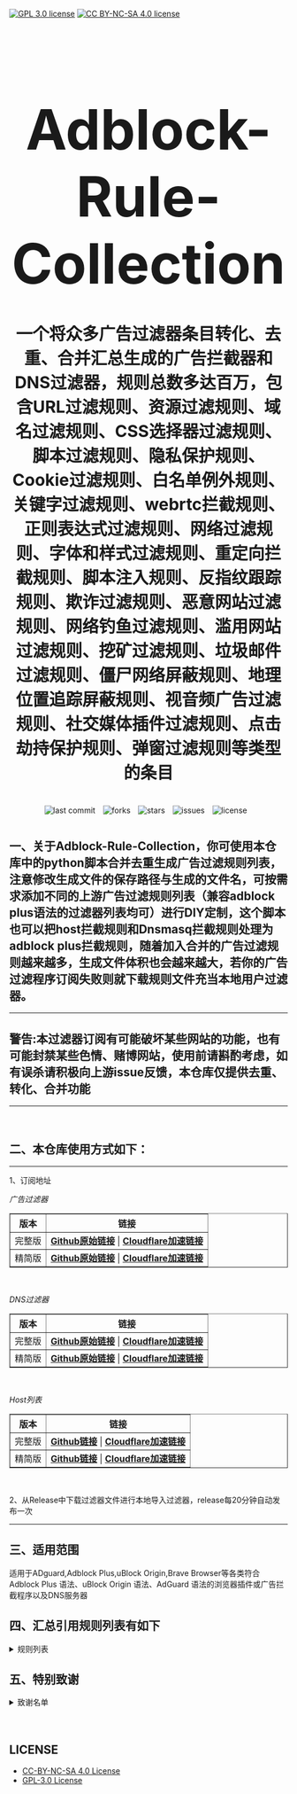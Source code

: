 [![GPL 3.0 license](https://img.shields.io/badge/License-GPL%20v3-blue.svg)](https://github.com/REIJI007/Adblock-Rule-Collection/blob/main/LICENSE-GPL3.0)
[![CC BY-NC-SA 4.0 license](https://img.shields.io/badge/License-CC%20BY--NC--SA%204.0-lightgrey.svg)](https://github.com/REIJI007/Adblock-Rule-Collection/blob/main/LICENSE-CC%20BY-NC-SA%204.0)
<!-- 居中的大标题 -->
<h1 align="center" style="font-size: 100px; margin-bottom: 40px;">Adblock-Rule-Collection</h1>

<!-- 居中的副标题 -->
<h2 align="center" style="font-size: 30px; margin-bottom: 40px;">一个将众多广告过滤器条目转化、去重、合并汇总生成的广告拦截器和DNS过滤器，规则总数多达百万，包含URL过滤规则、资源过滤规则、域名过滤规则、CSS选择器过滤规则、脚本过滤规则、隐私保护规则、Cookie过滤规则、白名单例外规则、关键字过滤规则、webrtc拦截规则、正则表达式过滤规则、网络过滤规则、字体和样式过滤规则、重定向拦截规则、脚本注入规则、反指纹跟踪规则、欺诈过滤规则、恶意网站过滤规则、网络钓鱼过滤规则、滥用网站过滤规则、挖矿过滤规则、垃圾邮件过滤规则、僵尸网络屏蔽规则、地理位置追踪屏蔽规则、视音频广告过滤规则、社交媒体插件过滤规则、点击劫持保护规则、弹窗过滤规则等类型的条目</h2>

<!-- 徽章（根据需要调整） -->
<p align="center" style="margin-bottom: 40px;">
    <img src="https://img.shields.io/badge/last%20commit-today-brightgreen" alt="last commit" style="margin-right: 10px;">
    <img src="https://img.shields.io/github/forks/REIJI007/Adblock-Rule-Collection" alt="forks" style="margin-right: 10px;">
    <img src="https://img.shields.io/github/stars/REIJI007/Adblock-Rule-Collection" alt="stars" style="margin-right: 10px;">
    <img src="https://img.shields.io/github/issues/REIJI007/Adblock-Rule-Collection" alt="issues" style="margin-right: 10px;">
    <img src="https://img.shields.io/github/license/REIJI007/Adblock-Rule-Collection" alt="license" style="margin-right: 10px;">
</p>


## 一、关于Adblock-Rule-Collection，你可使用本仓库中的python脚本合并去重生成广告过滤规则列表，注意修改生成文件的保存路径与生成的文件名，可按需求添加不同的上游广告过滤规则列表（兼容adblock plus语法的过滤器列表均可）进行DIY定制，这个脚本也可以把host拦截规则和Dnsmasq拦截规则处理为adblock plus拦截规则，随着加入合并的广告过滤规则越来越多，生成文件体积也会越来越大，若你的广告过滤程序订阅失败则就下载规则文件充当本地用户过滤器。

<hr>

## 警告:本过滤器订阅有可能破坏某些网站的功能，也有可能封禁某些色情、赌博网站，使用前请斟酌考虑，如有误杀请积极向上游issue反馈，本仓库仅提供去重、转化、合并功能

<hr>
<br>

## 二、本仓库使用方式如下：

<hr> 
1、订阅地址

*广告过滤器*
<table border="1" style="border-collapse: collapse; width: 100%;">
  <tr>
    <th>版本</th>
    <th>链接</th>
  </tr>
  <tr>
    <td>完整版</td>
    <td>
      <strong><a href="https://raw.githubusercontent.com/REIJI007/Adblock-Rule-Collection/main/ADBLOCK_RULE_COLLECTION.txt">Github原始链接</a></strong> | 
      <strong><a href="https://adblock.miyajimareji007.workers.dev">Cloudflare加速链接</a></strong>
    </td>
  </tr>
  <tr>
    <td>精简版</td>
    <td>
      <strong><a href="https://raw.githubusercontent.com/REIJI007/Adblock-Rule-Collection/main/ADBLOCK_RULE_COLLECTION_Lite.txt">Github原始链接</a></strong> | 
      <strong><a href="https://adblocklite.miyajimareji007.workers.dev">Cloudflare加速链接</a></strong>
    </td>
  </tr>
</table>

<br>

*DNS过滤器*
<table border="1" style="border-collapse: collapse; width: 100%;">
  <tr>
    <th>版本</th>
    <th>链接</th>
  </tr>
  <tr>
    <td>完整版</td>
    <td>
      <strong><a href="https://raw.githubusercontent.com/REIJI007/Adblock-Rule-Collection/main/ADBLOCK_RULE_COLLECTION_DNS.txt">Github原始链接</a></strong> | 
      <strong><a href="https://adblockdns.miyajimareji007.workers.dev">Cloudflare加速链接</a></strong>
    </td>
  </tr>
  <tr>
    <td>精简版</td>
    <td>
      <strong><a href="https://raw.githubusercontent.com/REIJI007/Adblock-Rule-Collection/main/ADBLOCK_RULE_COLLECTION_DNS_Lite.txt">Github原始链接</a></strong> | 
      <strong><a href="https://adblockdnslite.miyajimareji007.workers.dev">Cloudflare加速链接</a></strong>
    </td>
  </tr>
</table>

<br>

*Host列表*
<table border="1" style="border-collapse: collapse; width: 100%;">
  <tr>
    <th>版本</th>
    <th>链接</th>
  </tr>
  <tr>
    <td>完整版</td>
    <td>
      <strong><a href="https://raw.githubusercontent.com/REIJI007/Adblock-Rule-Collection/main/ADBLOCK_RULE_COLLECTION_HOST.txt">Github链接</a></strong> | 
      <strong><a href="https://adblockhost.miyajimareji007.workers.dev/">Cloudflare加速链接</a></strong>
    </td>
  </tr>
  <tr>
    <td>精简版</td>
    <td>
      <strong><a href="https://raw.githubusercontent.com/REIJI007/Adblock-Rule-Collection/main/ADBLOCK_RULE_COLLECTION_HOST_Lite.txt">Github链接</a></strong> | 
      <strong><a href="https://adblockhostlite.miyajimareji007.workers.dev/">Cloudflare加速链接</a></strong>
    </td>
  </tr>
</table>

<br>

2、从Release中下载过滤器文件进行本地导入过滤器，release每20分钟自动发布一次
<hr>


## 三、适用范围
适用于ADguard,Adblock Plus,uBlock Origin,Brave Browser等各类符合Adblock Plus 语法、uBlock Origin 语法、AdGuard 语法的浏览器插件或广告拦截程序以及DNS服务器
<br>


## 四、汇总引用规则列表有如下
<details>
  <summary>规则列表</summary>


1. [Anti-ad for ADguard](https://anti-ad.net/adguard.txt)  
2. [Anti-ad-Easylist](https://anti-ad.net/easylist.txt)
3. [OISD Small List](https://small.oisd.nl)
4. [OISD Big List](https://big.oisd.nl)  
5. [EasyList](https://easylist.to/easylist/easylist.txt)  
6. [EasyList-adservers](https://raw.githubusercontent.com/easylist/easylist/master/easylist/easylist_adservers.txt)  
7. [EasyList-thirdparty_servers](https://raw.githubusercontent.com/easylist/easylist/master/easylist/easylist_thirdparty.txt)  
8. [EasyList-adservers_popup](https://raw.githubusercontent.com/easylist/easylist/master/easylist/easylist_adservers_popup.txt)  
9. [EasyList-thirdparty_popup](https://raw.githubusercontent.com/easylist/easylist/master/easylist/easylist_thirdparty_popup.txt)  
10. [EasyList-allowlist](https://raw.githubusercontent.com/easylist/easylist/master/easylist/easylist_allowlist.txt)  
11. [EasyList-allowlist_dimensions](https://raw.githubusercontent.com/easylist/easylist/master/easylist/easylist_allowlist_dimensions.txt)  
12. [EasyList-allowlist_general_hide](https://raw.githubusercontent.com/easylist/easylist/master/easylist/easylist_allowlist_general_hide.txt)  
13. [EasyList-allowlist_popup](https://raw.githubusercontent.com/easylist/easylist/master/easylist/easylist_allowlist_popup.txt)  
14. [Easylist-general_block](https://raw.githubusercontent.com/easylist/easylist/master/easylist/easylist_general_block.txt)  
15. [Easylist-general_block_popup](https://raw.githubusercontent.com/easylist/easylist/master/easylist/easylist_general_block_popup.txt)  
16. [Easylist-general_hide](https://raw.githubusercontent.com/easylist/easylist/master/easylist/easylist_general_hide.txt)  
17. [EasyPrivacy](https://easylist.to/easylist/easyprivacy.txt)  
18. [EasyPrivacy-allowlist](https://raw.githubusercontent.com/easylist/easylist/master/easyprivacy/easyprivacy_allowlist.txt)  
19. [EasyPrivacy-allowlist_international](https://raw.githubusercontent.com/easylist/easylist/master/easyprivacy/easyprivacy_allowlist_international.txt)  
20. [EasyPrivacy-general](https://raw.githubusercontent.com/easylist/easylist/master/easyprivacy/easyprivacy_general.txt)  
21. [EasyPrivacy-general_emailtrackers](https://raw.githubusercontent.com/easylist/easylist/master/easyprivacy/easyprivacy_general_emailtrackers.txt)  
22. [EasyPrivacy-third-party](https://raw.githubusercontent.com/easylist/easylist/master/easyprivacy/easyprivacy_thirdparty.txt)  
23. [EasyPrivacy-third-party international](https://raw.githubusercontent.com/easylist/easylist/master/easyprivacy/easyprivacy_thirdparty_international.txt)  
24. [EasyPrivacy-trackingservers](https://raw.githubusercontent.com/easylist/easylist/master/easyprivacy/easyprivacy_trackingservers.txt)  
25. [EasyPrivacy-trackingservers_thirdparty](https://raw.githubusercontent.com/easylist/easylist/master/easyprivacy/easyprivacy_trackingservers_thirdparty.txt)  
26. [EasyPrivacy-trackingservers_admiral](https://raw.githubusercontent.com/easylist/easylist/master/easyprivacy/easyprivacy_trackingservers_admiral.txt)  
27. [EasyPrivacy-trackingservers_general](https://raw.githubusercontent.com/easylist/easylist/master/easyprivacy/easyprivacy_trackingservers_general.txt)  
28. [EasyPrivacy-trackingservers_mining](https://raw.githubusercontent.com/easylist/easylist/master/easyprivacy/easyprivacy_trackingservers_mining.txt)  
29. [EasyPrivacy-trackingservers_notifications](https://raw.githubusercontent.com/easylist/easylist/master/easyprivacy/easyprivacy_trackingservers_notifications.txt)  
30. [Easylist Cookie List](https://secure.fanboy.co.nz/fanboy-cookiemonster.txt)  
31. [Easylist Cookie-allowlist](https://raw.githubusercontent.com/easylist/easylist/master/easylist_cookie/easylist_cookie_allowlist.txt)  
32. [Easylist Cookie-allowlist_general_hide](https://raw.githubusercontent.com/easylist/easylist/master/easylist_cookie/easylist_cookie_allowlist_general_hide.txt)  
33. [Easylist Cookie-general_block](https://raw.githubusercontent.com/easylist/easylist/master/easylist_cookie/easylist_cookie_general_block.txt)  
34. [Easylist Cookie-general_hide](https://raw.githubusercontent.com/easylist/easylist/master/easylist_cookie/easylist_cookie_general_hide.txt)  
35. [Easylist Cookie-thirdparty](https://raw.githubusercontent.com/easylist/easylist/master/easylist_cookie/easylist_cookie_thirdparty.txt)  
36. [EasyList China](https://raw.githubusercontent.com/easylist/easylistchina/master/easylistchina.txt)  
37. [Adblock Warning Removal List](https://easylist-downloads.adblockplus.org/antiadblockfilters.txt)  
38. [Fanboy's Annoyance List](https://secure.fanboy.co.nz/fanboy-annoyance.txt)  
39. [Fanboy's Social Blocking List](https://easylist.to/easylist/fanboy-social.txt)  
40. [Fanboy's Anti-thirdparty Fonts](https://www.fanboy.co.nz/fanboy-antifonts.txt)  
41. [Fanboy's Notifications Blocking List](https://raw.githubusercontent.com/DandelionSprout/adfilt/master/Other%20domains%20versions/FanboyNotifications-LoadableInUBO.txt)  
42. [CJX's Annoyance List](https://raw.githubusercontent.com/cjx82630/cjxlist/master/cjx-annoyance.txt)  
43. [CJX's EasyList Lite](https://raw.githubusercontent.com/cjx82630/cjxlist/master/cjxlist.txt)  
44. [CJX's uBlock list](https://raw.githubusercontent.com/cjx82630/cjxlist/master/cjx-ublock.txt)  
45. [uniartrisan's Adblock List Plus](https://raw.githubusercontent.com/uniartisan/adblock_list/master/adblock_plus.txt)  
46. [uniartrisan's Privacy List](https://raw.githubusercontent.com/uniartisan/adblock_list/master/adblock_privacy.txt)  
47. [AdRules AdBlock List Plus](https://raw.githubusercontent.com/Cats-Team/AdRules/main/adblock_plus.txt)  
48. [AdRules DNS List](https://raw.githubusercontent.com/Cats-Team/AdRules/main/dns.txt)  
49. [AdBlock DNS](https://raw.githubusercontent.com/217heidai/adblockfilters/main/rules/adblockdns.txt)  
50. [AdBlock Filter](https://raw.githubusercontent.com/217heidai/adblockfilters/main/rules/adblockfilters.txt)  
51. [GOODBYEADS](https://raw.githubusercontent.com/8680/GOODBYEADS/master/data/rules/adblock.txt)
52. [GOODBYEADS-DNS](https://raw.githubusercontent.com/8680/GOODBYEADS/master/data/rules/dns.txt)  
53. [GOODBYEADS-allow](https://raw.githubusercontent.com/8680/GOODBYEADS/master/data/rules/allow.txt)  
54. [AWAvenue-Ads-Rule](https://raw.githubusercontent.com/TG-Twilight/AWAvenue-Ads-Rule/main/AWAvenue-Ads-Rule.txt)  
55. [uBlock filters](https://raw.githubusercontent.com/uBlockOrigin/uAssets/master/filters/filters.txt)  
56. [uBlock privacy filter](https://raw.githubusercontent.com/uBlockOrigin/uAssets/master/filters/privacy.txt)  
57. [uBlock mobile filter](https://raw.githubusercontent.com/uBlockOrigin/uAssets/master/filters/filters-mobile.txt)  
58. [uBlock Badware risks filter](https://raw.githubusercontent.com/uBlockOrigin/uAssets/master/filters/badware.txt)  
59. [uBlock Annoyances-Cookies filter](https://raw.githubusercontent.com/uBlockOrigin/uAssets/master/filters/annoyances-cookies.txt)  
60. [uBlock Annoyances-others filter](https://raw.githubusercontent.com/uBlockOrigin/uAssets/master/filters/annoyances-others.txt)  
61. [uBlock Resource abuse filters](https://raw.githubusercontent.com/uBlockOrigin/uAssets/master/filters/resource-abuse.txt)  
62. [uBlock Unbreak filter](https://raw.githubusercontent.com/uBlockOrigin/uAssets/master/filters/unbreak.txt)
63. [uBlock lan-block](https://raw.githubusercontent.com/uBlockOrigin/uAssets/master/filters/lan-block.txt)
64. [ADguard Base filter](https://raw.githubusercontent.com/ADguardTeam/FiltersRegistry/master/filters/filter_2_Base/filter.txt)  
65. [ADguard Spyware filter](https://raw.githubusercontent.com/ADguardTeam/FiltersRegistry/master/filters/filter_3_Spyware/filter.txt)  
66. [ADguard Social filter](https://raw.githubusercontent.com/ADguardTeam/FiltersRegistry/master/filters/filter_4_Social/filter.txt)  
67. [ADguard Mobile filter](https://raw.githubusercontent.com/ADguardTeam/FiltersRegistry/master/filters/filter_11_Mobile/filter.txt)  
68. [ADguard Annoyances filter](https://raw.githubusercontent.com/ADguardTeam/FiltersRegistry/master/filters/filter_14_Annoyances/filter.txt)  
69. [ADguard DnsFilter](https://raw.githubusercontent.com/ADguardTeam/FiltersRegistry/master/filters/filter_15_DnsFilter/filter.txt)  
70. [ADguard TrackParam filter](https://raw.githubusercontent.com/ADguardTeam/FiltersRegistry/master/filters/filter_17_TrackParam/filter.txt)  
71. [ADguard Annoyances_Cookies filter](https://raw.githubusercontent.com/ADguardTeam/FiltersRegistry/master/filters/filter_18_Annoyances_Cookies/filter.txt)  
72. [ADguard Annoyances_Popups filter](https://raw.githubusercontent.com/ADguardTeam/FiltersRegistry/master/filters/filter_19_Annoyances_Popups/filter.txt)  
73. [ADguard Annoyances_MobileApp filter](https://raw.githubusercontent.com/ADguardTeam/FiltersRegistry/master/filters/filter_20_Annoyances_MobileApp/filter.txt)  
74. [ADguard Annoyances_Other filter](https://raw.githubusercontent.com/ADguardTeam/FiltersRegistry/master/filters/filter_21_Annoyances_Other/filter.txt)  
75. [ADguard Annoyances_Widgets filter](https://raw.githubusercontent.com/ADguardTeam/FiltersRegistry/master/filters/filter_22_Annoyances_Widgets/filter.txt)  
76. [ADguard Chinese filter](https://raw.githubusercontent.com/ADguardTeam/FiltersRegistry/master/filters/filter_224_Chinese/filter.txt)  
77. [ADguard ThirdParty EasyList](https://raw.githubusercontent.com/ADguardTeam/FiltersRegistry/master/filters/ThirdParty/filter_101_EasyList/filter.txt)  
78. [ADguard ThirdParty EasyListChina](https://raw.githubusercontent.com/ADguardTeam/FiltersRegistry/master/filters/ThirdParty/filter_104_EasyListChina/filter.txt)  
79. [ADguard ThirdParty EasyPrivacy](https://raw.githubusercontent.com/ADguardTeam/FiltersRegistry/master/filters/ThirdParty/filter_118_EasyPrivacy/filter.txt)  
80. [ADguard ThirdParty Fanboy's Annoyance List](https://raw.githubusercontent.com/ADguardTeam/FiltersRegistry/master/filters/ThirdParty/filter_122_FanboysAnnoyances/filter.txt)  
81. [ADguard ThirdParty FanboysSocialBlockingList](https://raw.githubusercontent.com/ADguardTeam/FiltersRegistry/master/filters/ThirdParty/filter_123_FanboysSocialBlockingList/filter.txt)  
82. [ADguard ThirdParty WebAnnoyancesUltralist](https://raw.githubusercontent.com/ADguardTeam/FiltersRegistry/master/filters/ThirdParty/filter_201_WebAnnoyancesUltralist/filter.txt)  
83. [ADguard ThirdParty PeterLowesList](https://raw.githubusercontent.com/ADguardTeam/FiltersRegistry/master/filters/ThirdParty/filter_204_PeterLowesList/filter.txt)  
84. [ADguard ThirdParty AdblockWarningRemovalList](https://raw.githubusercontent.com/ADguardTeam/FiltersRegistry/master/filters/ThirdParty/filter_207_AdblockWarningRemovalList/filter.txt)  
85. [ADguard ThirdParty Online_Malicious_URL_Blocklist](https://raw.githubusercontent.com/ADguardTeam/FiltersRegistry/master/filters/ThirdParty/filter_208_Online_Malicious_URL_Blocklist/filter.txt)  
86. [ADguard ThirdParty ADgkMobileChinalist](https://raw.githubusercontent.com/ADguardTeam/FiltersRegistry/master/filters/ThirdParty/filter_209_ADgkMobileChinalist/filter.txt)  
87. [ADguard ThirdParty Spam404](https://raw.githubusercontent.com/ADguardTeam/FiltersRegistry/master/filters/ThirdParty/filter_210_Spam404/filter.txt)  
88. [ADguard ThirdParty Anti-Adblock Killer](https://raw.githubusercontent.com/ADguardTeam/FiltersRegistry/master/filters/ThirdParty/filter_211_AntiAdblockKillerReek/filter.txt)  
89. [ADguard ThirdParty ChinaListAndEasyList](https://raw.githubusercontent.com/ADguardTeam/FiltersRegistry/master/filters/ThirdParty/filter_219_ChinaListAndEasyList/filter.txt)  
90. [ADguard ThirdParty CJXsAnnoyanceList](https://raw.githubusercontent.com/ADguardTeam/FiltersRegistry/master/filters/ThirdParty/filter_220_CJXsAnnoyanceList/filter.txt)  
91. [ADguard ThirdParty xinggsf](https://raw.githubusercontent.com/ADguardTeam/FiltersRegistry/master/filters/ThirdParty/filter_228_xinggsf/filter.txt)  
92. [ADguard ThirdParty IdontCareAboutCookies](https://raw.githubusercontent.com/ADguardTeam/FiltersRegistry/master/filters/ThirdParty/filter_229_IdontCareAboutCookies/filter.txt)  
93. [ADguard ThirdParty FanboyAntifonts](https://raw.githubusercontent.com/ADguardTeam/FiltersRegistry/master/filters/ThirdParty/filter_239_FanboyAntifonts/filter.txt)  
94. [ADguard ThirdParty BarbBlock](https://raw.githubusercontent.com/ADguardTeam/FiltersRegistry/master/filters/ThirdParty/filter_240_BarbBlock/filter.txt)  
95. [ADguard ThirdParty FanboyCookiemonster](https://raw.githubusercontent.com/ADguardTeam/FiltersRegistry/master/filters/ThirdParty/filter_241_FanboyCookiemonster/filter.txt)  
96. [ADguard ThirdParty NoCoin](https://raw.githubusercontent.com/ADguardTeam/FiltersRegistry/master/filters/ThirdParty/filter_242_NoCoin/filter.txt)  
97. [ADguard ThirdParty DandelionSproutAnnoyances](https://raw.githubusercontent.com/ADguardTeam/FiltersRegistry/master/filters/ThirdParty/filter_250_DandelionSproutAnnoyances/filter.txt)  
98. [ADguard ThirdParty Legitimate_URL_Shortener](https://raw.githubusercontent.com/ADguardTeam/FiltersRegistry/master/filters/ThirdParty/filter_251_LegitimateURLShortener/filter.txt)  
99. [ADguard ThirdParty Phishing_URL_Blocklist](https://raw.githubusercontent.com/ADguardTeam/FiltersRegistry/master/filters/ThirdParty/filter_255_Phishing_URL_Blocklist/filter.txt)  
100. [ADguard ThirdParty Scam_Blocklist](https://raw.githubusercontent.com/ADguardTeam/FiltersRegistry/master/filters/ThirdParty/filter_256_Scam_Blocklist/filter.txt)  
101. [ADguard ThirdParty uBlock_Origin_Badware_risks](https://raw.githubusercontent.com/ADguardTeam/FiltersRegistry/master/filters/ThirdParty/filter_257_uBlock_Origin_Badware_risks/filter.txt)  
102. [ADguard Base filter-first-party servers](https://raw.githubusercontent.com/ADguardTeam/ADguardFilters/master/BaseFilter/sections/adservers_firstparty.txt)
103. [ADguard Base filter-foreign servers](https://raw.githubusercontent.com/ADguardTeam/ADguardFilters/master/BaseFilter/sections/foreign.txt)  
104. [ADguard Base filter cryptominers](https://raw.githubusercontent.com/ADguardTeam/ADguardFilters/master/BaseFilter/sections/cryptominers.txt)  
105. [ADguard Base filter-adservers](https://raw.githubusercontent.com/ADguardTeam/ADguardFilters/master/BaseFilter/sections/adservers.txt)  
106. [ADguard Base filter-adservers_firstparty](https://raw.githubusercontent.com/ADguardTeam/ADguardFilters/master/BaseFilter/sections/adservers_firstparty.txt)  
107. [ADguard Base filter-allowlist](https://raw.githubusercontent.com/ADguardTeam/ADguardFilters/master/BaseFilter/sections/allowlist.txt)  
108. [ADguard Base filter-allowlist_stealth](https://raw.githubusercontent.com/ADguardTeam/ADguardFilters/master/BaseFilter/sections/allowlist_stealth.txt)  
109. [ADguard Base filter-antiadblock](https://raw.githubusercontent.com/ADguardTeam/ADguardFilters/master/BaseFilter/sections/antiadblock.txt)  
110. [ADguard Base filter-replace](https://raw.githubusercontent.com/ADguardTeam/ADguardFilters/master/BaseFilter/sections/replace.txt)  
111. [ADguard Base filter-content_blocker](https://raw.githubusercontent.com/ADguardTeam/ADguardFilters/master/BaseFilter/sections/content_blocker.txt)  
112. [ADguard Exclusion rules](https://raw.githubusercontent.com/ADguardTeam/ADguardSDNSFilter/master/Filters/exclusions.txt)  
113. [ADguard Exception rules](https://raw.githubusercontent.com/ADguardTeam/ADguardSDNSFilter/master/Filters/exceptions.txt)  
114. [ADguardSDNSFilter](https://raw.githubusercontent.com/ADguardTeam/ADguardSDNSFilter/master/Filters/rules.txt)  
115. [ADguard Tracking Protection filter - first-party trackers](https://raw.githubusercontent.com/ADguardTeam/ADguardFilters/master/SpywareFilter/sections/tracking_servers_firstparty.txt)  
116. [ADguard Tracking Protection filter - third-party trackers](https://raw.githubusercontent.com/ADguardTeam/ADguardFilters/master/SpywareFilter/sections/tracking_servers.txt)  
117. [ADguard Tracking Protection filter - mobile trackers](https://raw.githubusercontent.com/ADguardTeam/ADguardFilters/master/SpywareFilter/sections/mobile.txt)  
118. [ADguard Social filter-allowlist](https://raw.githubusercontent.com/ADguardTeam/ADguardFilters/master/SocialFilter/sections/allowlist.txt)  
119. [ADguard Social filter-general_elemhide](https://raw.githubusercontent.com/ADguardTeam/ADguardFilters/master/SocialFilter/sections/general_elemhide.txt)  
120. [ADguard Social filter-general_extensions](https://raw.githubusercontent.com/ADguardTeam/ADguardFilters/master/SocialFilter/sections/general_extensions.txt)  
121. [ADguard Social filter-general_url](https://raw.githubusercontent.com/ADguardTeam/ADguardFilters/master/SocialFilter/sections/general_url.txt)  
122. [ADguard Social filter-popups](https://raw.githubusercontent.com/ADguardTeam/ADguardFilters/master/SocialFilter/sections/popups.txt)  
123. [ADguard Social filter-social_trackers](https://raw.githubusercontent.com/ADguardTeam/ADguardFilters/master/SocialFilter/sections/social_trackers.txt)  
124. [ADguard Annoyances filter-cookies_allowlist](https://raw.githubusercontent.com/ADguardTeam/ADguardFilters/master/AnnoyancesFilter/Cookies/sections/cookies_allowlist.txt)  
125. [ADguard Annoyances filter-cookies_general](https://raw.githubusercontent.com/ADguardTeam/ADguardFilters/master/AnnoyancesFilter/Cookies/sections/cookies_general.txt)  
126. [ADguard Annoyances filter-mobile-app_allowlist](https://raw.githubusercontent.com/ADguardTeam/ADguardFilters/master/AnnoyancesFilter/MobileApp/sections/mobile-app_allowlist.txt)  
127. [ADguard Annoyances filter-mobile-app_general](https://raw.githubusercontent.com/ADguardTeam/ADguardFilters/master/AnnoyancesFilter/MobileApp/sections/mobile-app_general.txt)  
128. [ADguard Annoyances filter-popups-antiadblock](https://raw.githubusercontent.com/ADguardTeam/ADguardFilters/master/AnnoyancesFilter/Popups/sections/antiadblock.txt)  
129. [ADguard Annoyances filter-popups-allowlist](https://raw.githubusercontent.com/ADguardTeam/ADguardFilters/master/AnnoyancesFilter/Popups/sections/popups_allowlist.txt)  
130. [ADguard Annoyances filter-popups-general](https://raw.githubusercontent.com/ADguardTeam/ADguardFilters/master/AnnoyancesFilter/Popups/sections/popups_general.txt)  
131. [ADguard Annoyances filter-popups-push-notifications_allowlist](https://raw.githubusercontent.com/ADguardTeam/ADguardFilters/master/AnnoyancesFilter/Popups/sections/push-notifications_allowlist.txt)  
132. [ADguard Annoyances filter-popups-push-notifications_general](https://raw.githubusercontent.com/ADguardTeam/ADguardFilters/master/AnnoyancesFilter/Popups/sections/push-notifications_general.txt)  
133. [ADguard Annoyances filter-popups-subscriptions_allowlist](https://raw.githubusercontent.com/ADguardTeam/ADguardFilters/master/AnnoyancesFilter/Popups/sections/subscriptions_allowlist.txt)  
134. [ADguard Annoyances filter-popups-subscriptions_general](https://raw.githubusercontent.com/ADguardTeam/ADguardFilters/master/AnnoyancesFilter/Popups/sections/subscriptions_general.txt)  
135. [ADguard Annoyances filter-Widgets](https://raw.githubusercontent.com/ADguardTeam/ADguardFilters/master/AnnoyancesFilter/Widgets/sections/widgets.txt)  
136. [ADguard CNAME original trackers list](https://raw.githubusercontent.com/ADguardTeam/cname-trackers/master/data/combined_original_trackers.txt)  
137. [ADguard CNAME disguised ads list](https://raw.githubusercontent.com/ADguardTeam/cname-trackers/master/data/combined_disguised_ads.txt)  
138. [ADguard CNAME disguised clickthroughs list](https://raw.githubusercontent.com/ADguardTeam/cname-trackers/master/data/combined_disguised_clickthroughs.txt)  
139. [ADguard CNAME disguised microsites list](https://raw.githubusercontent.com/ADguardTeam/cname-trackers/master/data/combined_disguised_microsites.txt)  
140. [ADguard CNAME disguised trackers list](https://raw.githubusercontent.com/ADguardTeam/cname-trackers/master/data/combined_disguised_trackers.txt)  
141. [ADguard CNAME disguised mail_trackers list](https://raw.githubusercontent.com/ADguardTeam/cname-trackers/master/data/combined_disguised_mail_trackers.txt)  
142. [ADguard Chinese filter-adservers](https://raw.githubusercontent.com/ADguardTeam/ADguardFilters/master/ChineseFilter/sections/adservers.txt)  
143. [ADguard Chinese filter-adservers_firstparty](https://raw.githubusercontent.com/ADguardTeam/ADguardFilters/master/ChineseFilter/sections/adservers_firstparty.txt)  
144. [ADguard ChineseFilter-allowlist](https://raw.githubusercontent.com/ADguardTeam/ADguardFilters/master/ChineseFilter/sections/allowlist.txt)  
145. [ADguard ChineseFilter-antiadblock](https://raw.githubusercontent.com/ADguardTeam/ADguardFilters/master/ChineseFilter/sections/antiadblock.txt)  
146. [ADguard ChineseFilter-general_elemhide](https://raw.githubusercontent.com/ADguardTeam/ADguardFilters/master/ChineseFilter/sections/general_elemhide.txt)  
147. [ADguard ChineseFilter-general_extensions](https://raw.githubusercontent.com/ADguardTeam/ADguardFilters/master/ChineseFilter/sections/general_extensions.txt)  
148. [ADguard ChineseFilter-general_url](https://raw.githubusercontent.com/ADguardTeam/ADguardFilters/master/ChineseFilter/sections/general_url.txt)  
149. [ADguard ChineseFilter-replace](https://raw.githubusercontent.com/ADguardTeam/ADguardFilters/master/ChineseFilter/sections/replace.txt)  
150. [ADguard Mobile filter-adservers](https://raw.githubusercontent.com/ADguardTeam/ADguardFilters/master/MobileFilter/sections/adservers.txt)  
151. [ADguard MobileFilter-allowlist_app](https://raw.githubusercontent.com/ADguardTeam/ADguardFilters/master/MobileFilter/sections/allowlist_app.txt)  
152. [ADguard MobileFilter-allowlist_web](https://raw.githubusercontent.com/ADguardTeam/ADguardFilters/master/MobileFilter/sections/allowlist_web.txt)  
153. [ADguard MobileFilter-antiadblock](https://raw.githubusercontent.com/AdguardTeam/AdguardFilters/master/MobileFilter/sections/antiadblock.txt)  
154. [ADguard MobileFilter-general_elemhide](https://raw.githubusercontent.com/AdguardTeam/AdguardFilters/master/MobileFilter/sections/general_elemhide.txt)  
155. [ADguard MobileFilter-general_extensions](https://raw.githubusercontent.com/AdguardTeam/AdguardFilters/master/MobileFilter/sections/general_extensions.txt)  
156. [ADguard MobileFilter-general_url](https://raw.githubusercontent.com/AdguardTeam/AdguardFilters/master/MobileFilter/sections/general_url.txt)  
157. [ADguard MobileFilter-replace](https://raw.githubusercontent.com/AdguardTeam/AdguardFilters/master/MobileFilter/sections/replace.txt)  
158. [ADguard SpywareFilter-allowlist](https://raw.githubusercontent.com/AdguardTeam/AdguardFilters/master/SpywareFilter/sections/allowlist.txt)  
159. [ADguard SpywareFilter-cookies_allowlist](https://raw.githubusercontent.com/AdguardTeam/AdguardFilters/master/SpywareFilter/sections/cookies_allowlist.txt)  
160. [ADguard SpywareFilter-cookies_general](https://raw.githubusercontent.com/AdguardTeam/AdguardFilters/master/SpywareFilter/sections/cookies_general.txt)  
161. [ADguard SpywareFilter-cookies_specific](https://raw.githubusercontent.com/AdguardTeam/AdguardFilters/master/SpywareFilter/sections/cookies_specific.txt)  
162. [ADguard SpywareFilter-general_elemhide](https://raw.githubusercontent.com/AdguardTeam/AdguardFilters/master/SpywareFilter/sections/general_elemhide.txt)  
163. [ADguard SpywareFilter-general_extensions](https://raw.githubusercontent.com/AdguardTeam/AdguardFilters/master/SpywareFilter/sections/general_extensions.txt)  
164. [ADguard SpywareFilter-general_url](https://raw.githubusercontent.com/AdguardTeam/AdguardFilters/master/SpywareFilter/sections/general_url.txt)  
165. [ADguard SpywareFilter-mobile](https://raw.githubusercontent.com/AdguardTeam/AdguardFilters/master/SpywareFilter/sections/mobile.txt)  
166. [ADguard SpywareFilter-mobile_allowlist](https://raw.githubusercontent.com/AdguardTeam/AdguardFilters/master/SpywareFilter/sections/mobile_allowlist.txt)  
167. [ADguard SpywareFilter-tracking_servers](https://raw.githubusercontent.com/AdguardTeam/AdguardFilters/master/SpywareFilter/sections/tracking_servers.txt)  
168. [ADguard SpywareFilter-tracking_servers_firstparty](https://raw.githubusercontent.com/AdguardTeam/AdguardFilters/master/SpywareFilter/sections/tracking_servers_firstparty.txt)  
169. [ADguard TrackParamFilter-allowlist](https://raw.githubusercontent.com/AdguardTeam/AdguardFilters/master/TrackParamFilter/sections/allowlist.txt)  
170. [ADguard TrackParamFilter-general_url](https://raw.githubusercontent.com/AdguardTeam/AdguardFilters/master/TrackParamFilter/sections/general_url.txt)  
171. [HyperADRules](https://raw.githubusercontent.com/Lynricsy/HyperADRules/master/rules.txt)  
172. [HyperADRules-DNS](https://raw.githubusercontent.com/Lynricsy/HyperADRules/master/dns.txt)  
173. [HyperADRules-allow](https://raw.githubusercontent.com/Lynricsy/HyperADRules/master/allow.txt)  
174. [xinggsf's rules](https://raw.githubusercontent.com/xinggsf/Adblock-Plus-Rule/master/rule.txt)  
175. [xinggsf's mv rules](https://raw.githubusercontent.com/xinggsf/Adblock-Plus-Rule/master/mv.txt)  
176. [adblock-nocoin-list](https://raw.githubusercontent.com/hoshsadiq/adblock-nocoin-list/master/nocoin.txt)    
177. [Phishing URL Blocklist-AdGuard](https://malware-filter.gitlab.io/malware-filter/phishing-filter-ag.txt)  
178. [Phishing URL Blocklist-AdGuard Home](https://malware-filter.gitlab.io/malware-filter/phishing-filter-agh.txt)  
179. [Phishing URL Blocklist-uBlock Origin](https://malware-filter.gitlab.io/malware-filter/phishing-filter.txt)  
180. [Malicious URL Blocklist-AdGuard](https://malware-filter.gitlab.io/malware-filter/urlhaus-filter-ag.txt)  
181. [Malicious URL Blocklist-AdGuard Home](https://malware-filter.gitlab.io/malware-filter/urlhaus-filter-agh.txt)  
182. [Malicious URL Blocklist-uBlock Origin](https://malware-filter.gitlab.io/malware-filter/urlhaus-filter.txt)  
183. [Tracking JS Blocklist](https://malware-filter.gitlab.io/malware-filter/tracking-filter.txt)  
184. [Botnet IP Blocklist - AdGuard](https://malware-filter.gitlab.io/malware-filter/botnet-filter-ag.txt)  
185. [Botnet IP Blocklist - AdGuard Home](https://malware-filter.gitlab.io/malware-filter/botnet-filter-agh.txt)  
186. [Botnet IP Blocklist - uBlock Origin](https://malware-filter.gitlab.io/malware-filter/botnet-filter.txt)  
187. [ABP filters](https://easylist-msie.adblockplus.org/abp-filters-anti-cv.txt)  
188. [adgk](https://raw.githubusercontent.com/banbendalao/ADgk/master/ADgk.txt)  
189. [yokoffing's Annoyance List](https://raw.githubusercontent.com/yokoffing/filterlists/main/annoyance_list.txt)  
190. [yokoffing's Privacy Essentials](https://raw.githubusercontent.com/yokoffing/filterlists/main/privacy_essentials.txt)  
191. [Spam404's Adblock-list](https://raw.githubusercontent.com/Spam404/lists/master/adblock-list.txt)  
192. [Brave-specific filter](https://raw.githubusercontent.com/brave/adblock-lists/master/brave-lists/brave-specific.txt)  
193. [Brave-ios-specific filter](https://raw.githubusercontent.com/brave/adblock-lists/master/brave-lists/brave-ios-specific.txt)  
194. [Brave-Android-specific filter](https://raw.githubusercontent.com/brave/adblock-lists/master/brave-lists/brave-android-specific.txt)  
195. [Brave-Firstparty filter](https://raw.githubusercontent.com/brave/adblock-lists/master/brave-lists/brave-firstparty.txt)  
196. [Brave-Firstparty-cname filter](https://raw.githubusercontent.com/brave/adblock-lists/master/brave-lists/brave-firstparty-cname.txt)  
197. [Brave-Unbreak filter](https://raw.githubusercontent.com/brave/adblock-lists/master/brave-unbreak.txt)  
198. [Filter unblocking search ads and self-promotions](https://raw.githubusercontent.com/AdguardTeam/FiltersRegistry/master/filters/filter_10_Useful/filter.txt)  
199. [Peter Lowe's Ad and Tracking Server List](https://pgl.yoyo.org/adservers/serverlist.php?hostformat=adblockplus&showintro=0)
200. [Dandelion Sprout's Anti-Malware List (for ADguard)](https://raw.githubusercontent.com/DandelionSprout/adfilt/master/Alternate%20versions%20Anti-Malware%20List/AntiMalwareAdGuard.txt)
201. [Dandelion Sprout's Anti-Malware List (for Adblock Plus and AdBlock)](https://raw.githubusercontent.com/DandelionSprout/adfilt/master/Alternate%20versions%20Anti-Malware%20List/AntiMalwareABP.txt)
202. [Dandelion Sprout's Compilation List](https://raw.githubusercontent.com/DandelionSprout/adfilt/master/AdGuard%20Home%20Compilation%20List/AdGuardHomeCompilationList.txt)
203. [Dandelion Sprout's Anti-Malware List (for AdGuardHome)](https://raw.githubusercontent.com/DandelionSprout/adfilt/master/Alternate%20versions%20Anti-Malware%20List/AntiMalwareAdGuardHome.txt)
204. [Dandelion Sprout's Legitimate URL Shortener](https://raw.githubusercontent.com/DandelionSprout/adfilt/master/LegitimateURLShortener.txt)
205. [The Block List Project - Smart TV List](https://raw.githubusercontent.com/blocklistproject/Lists/master/adguard/smart-tv-ags.txt)
206. [The Block List Project - Ads List](https://raw.githubusercontent.com/blocklistproject/Lists/master/adguard/ads-ags.txt)
207. [The Block List Project - Basic Starter List](https://raw.githubusercontent.com/blocklistproject/Lists/master/adguard/basic-ags.txt)
208. [The Block List Project - Tracking List](https://raw.githubusercontent.com/blocklistproject/Lists/master/adguard/tracking-ags.txt)
209. [The Block List Project - Malware List](https://raw.githubusercontent.com/blocklistproject/Lists/master/adguard/malware-ags.txt)
210. [The Block List Project - Scam List](https://raw.githubusercontent.com/blocklistproject/Lists/master/adguard/scam-ags.txt)
211. [The Block List Project - Phishing List](https://raw.githubusercontent.com/blocklistproject/Lists/master/adguard/phishing-ags.txt)
212. [The Block List Project - Ransomware List](https://raw.githubusercontent.com/blocklistproject/Lists/master/adguard/ransomware-ags.txt)
213. [The Block List Project - Fraud List](https://raw.githubusercontent.com/blocklistproject/Lists/master/adguard/fraud-ags.txt)
214. [The Block List Project - Abuse List](https://raw.githubusercontent.com/blocklistproject/Lists/master/adguard/abuse-ags.txt)
215. [The Block List Project - Redirect List](https://raw.githubusercontent.com/blocklistproject/Lists/master/adguard/redirect-ags.txt)
216. [Anti-Adblock Killer](https://raw.githubusercontent.com/reek/anti-adblock-killer/master/anti-adblock-killer-filters.txt)
217. [Scam Blocklist (Adblock Plus)](https://raw.githubusercontent.com/durablenapkin/scamblocklist/master/adguard.txt)
218. [Smart-TV Blocklist for ADguard Home](https://raw.githubusercontent.com/Perflyst/PiHoleBlocklist/master/SmartTV-AGH.txt)
219. [HaGeZi's Pro DNS Blocklist](https://raw.githubusercontent.com/hagezi/dns-blocklists/main/adblock/pro.txt)
220. [HaGeZi's Fake DNS Blocklist](https://raw.githubusercontent.com/hagezi/dns-blocklists/main/adblock/fake.txt)
221. [HaGeZi's Light DNS Blocklist](https://raw.githubusercontent.com/hagezi/dns-blocklists/main/adblock/light.txt)
222. [HaGeZi's DynDNS Blocklist](https://raw.githubusercontent.com/hagezi/dns-blocklists/main/adblock/dyndns.txt)
223. [HaGeZi's Normal DNS Blocklist](https://raw.githubusercontent.com/hagezi/dns-blocklists/main/adblock/multi.txt)
224. [HaGeZi's Personal DNS Blocklist](https://raw.githubusercontent.com/hagezi/dns-blocklists/main/adblock/personal.txt)
225. [HaGeZi's Pop-Up Ads DNS Blocklist](https://raw.githubusercontent.com/hagezi/dns-blocklists/main/adblock/popupads.txt)
226. [HaGeZi's Ultimate DNS Blocklist](https://raw.githubusercontent.com/hagezi/dns-blocklists/main/adblock/ultimate.txt)
227. [HaGeZi's The World's Most Abused TLDs - Aggressive](https://raw.githubusercontent.com/hagezi/dns-blocklists/main/adblock/spam-tlds-adblock-aggressive.txt)
228. [HaGeZi's The World's Most Abused TLDs - Allow](https://raw.githubusercontent.com/hagezi/dns-blocklists/main/adblock/spam-tlds-adblock-allow.txt)
229. [HaGeZi's Threat Intelligence Feeds DNS Blocklist](https://raw.githubusercontent.com/hagezi/dns-blocklists/main/adblock/tif.txt)
230. [HaGeZi's Allowlist Referral](https://raw.githubusercontent.com/hagezi/dns-blocklists/main/adblock/whitelist-referral.txt)
231. [HaGeZi's Allowlist URL Shortener](https://raw.githubusercontent.com/hagezi/dns-blocklists/main/adblock/whitelist-urlshortener.txt)
232. [neodevpro's adblock list](https://raw.githubusercontent.com/neodevpro/neodevhost/master/adblocker)
233. [damengzhu's adblock List](https://raw.githubusercontent.com/damengzhu/banad/main/jiekouAD.txt)
234. [damengzhu's DNS List](https://raw.githubusercontent.com/damengzhu/banad/main/dnslist.txt)
235. [hectorm's adblock List](https://hblock.molinero.dev/hosts_adblock.txt)
236. [1Hosts's adblock list](https://raw.githubusercontent.com/badmojr/1Hosts/master/Pro/adblock.txt)
237. [ADblocker Ultimate Ad Filter](https://filters.adavoid.org/ultimate-ad-filter.txt)
238. [ADblocker Ultimate Privacy Filter](https://filters.adavoid.org/ultimate-privacy-filter.txt)
239. [ADblocker Ultimate Security Filter](https://filters.adavoid.org/ultimate-security-filter.txt)
240. [ADguard Base filter (ublock)](https://filters.adtidy.org/extension/ublock/filters/2.txt)
241. [ADguard Tracking Protection filter (ublock)](https://filters.adtidy.org/extension/ublock/filters/3.txt)
242. [ADguard Social Media filter (ublock)](https://filters.adtidy.org/extension/ublock/filters/4.txt)
243. [ADguard Mobile Ads filter (ublock)](https://filters.adtidy.org/extension/ublock/filters/11.txt)
244. [ADguard Annoyances filter (ublock)](https://filters.adtidy.org/extension/ublock/filters/14.txt)
245. [ADguard DNS filter (ublock)](https://filters.adtidy.org/extension/ublock/filters/15.txt)
246. [ADguard URL Tracking filter (ublock)](https://filters.adtidy.org/extension/ublock/filters/17.txt)
247. [ADguard Cookie Notices filter (ublock)](https://filters.adtidy.org/extension/ublock/filters/18.txt)
248. [ADguard Popups filter (ublock)](https://filters.adtidy.org/extension/ublock/filters/19.txt)
249. [ADguard Mobile App Banners filter (ublock)](https://filters.adtidy.org/extension/ublock/filters/20.txt)  
250. [ADguard Other Annoyances filter (ublock)](https://filters.adtidy.org/extension/ublock/filters/21.txt)  
251. [ADguard Widgets filter (ublock)](https://filters.adtidy.org/extension/ublock/filters/22.txt)  
252. [Easylist (ublock)](https://filters.adtidy.org/extension/ublock/filters/101.txt)  
253. [Easylist China (ublock)](https://filters.adtidy.org/extension/ublock/filters/104.txt)  
254. [EasyPrivacy (ublock)](https://filters.adtidy.org/extension/ublock/filters/118.txt)  
255. [Fanboy's Annoyances (ublock)](https://filters.adtidy.org/extension/ublock/filters/122.txt)  
256. [Fanboy's Social Blocking List (ublock)](https://filters.adtidy.org/extension/ublock/filters/123.txt)  
257. [Web Annoyances Ultralist (ublock)](https://filters.adtidy.org/extension/ublock/filters/201.txt)  
258. [Peter Lowe's Blocklist (ublock)](https://filters.adtidy.org/extension/ublock/filters/204.txt)  
259. [Adblock Warning Removal List (ublock)](https://filters.adtidy.org/extension/ublock/filters/207.txt)  
260. [Online Malicious URL Blocklist (ublock)](https://filters.adtidy.org/extension/ublock/filters/208.txt)  
261. [ADgk Mobile China list (ublock)](https://filters.adtidy.org/extension/ublock/filters/209.txt)  
262. [CJX's Annoyances List (ublock)](https://filters.adtidy.org/extension/ublock/filters/220.txt)  
263. [ADguard Chinese filter (ublock)](https://filters.adtidy.org/extension/ublock/filters/224.txt)  
264. [xinggsf (ublock)](https://filters.adtidy.org/extension/ublock/filters/228.txt)  
265. [Fanboy's Anti-thirdparty Fonts (ublock)](https://filters.adtidy.org/extension/ublock/filters/239.txt)  
266. [BarbBlock (ublock)](https://filters.adtidy.org/extension/ublock/filters/240.txt)  
267. [EasyList Cookie List (ublock)](https://filters.adtidy.org/extension/ublock/filters/241.txt)  
268. [NoCoin Filter List (ublock)](https://filters.adtidy.org/extension/ublock/filters/242.txt)  
269. [Dandelion Sprout's Annoyances List (ublock)](https://filters.adtidy.org/extension/ublock/filters/250.txt)  
270. [Legitimate URL Shortener (ublock)](https://filters.adtidy.org/extension/ublock/filters/251.txt)  
271. [Phishing URL Blocklist (ublock)](https://filters.adtidy.org/extension/ublock/filters/255.txt)  
272. [Scam Blocklist (ublock)](https://filters.adtidy.org/extension/ublock/filters/256.txt)  
273. [uBlock Origin - Badware risks (ublock)](https://filters.adtidy.org/extension/ublock/filters/257.txt)  
274. [ADguard Base filter (chromium)](https://filters.adtidy.org/extension/chromium/filters/2.txt)  
275. [ADguard Tracking Protection filter (chromium)](https://filters.adtidy.org/extension/chromium/filters/3.txt)  
276. [ADguard Social Media filter (chromium)](https://filters.adtidy.org/extension/chromium/filters/4.txt)  
277. [ADguard Mobile Ads filter (chromium)](https://filters.adtidy.org/extension/chromium/filters/11.txt)  
278. [ADguard Annoyances filter (chromium)](https://filters.adtidy.org/extension/chromium/filters/14.txt)  
279. [ADguard DNS filter (chromium)](https://filters.adtidy.org/extension/chromium/filters/15.txt)  
280. [ADguard URL Tracking filter (chromium)](https://filters.adtidy.org/extension/chromium/filters/17.txt)  
281. [ADguard Cookie Notices filter (chromium)](https://filters.adtidy.org/extension/chromium/filters/18.txt)  
282. [ADguard Popups filter (chromium)](https://filters.adtidy.org/extension/chromium/filters/19.txt)  
283. [ADguard Mobile App Banners filter (chromium)](https://filters.adtidy.org/extension/chromium/filters/20.txt)  
284. [ADguard Other Annoyances filter (chromium)](https://filters.adtidy.org/extension/chromium/filters/21.txt)  
285. [ADguard Widgets filter (chromium)](https://filters.adtidy.org/extension/chromium/filters/22.txt)  
286. [Easylist (chromium)](https://filters.adtidy.org/extension/chromium/filters/101.txt)  
287. [Easylist China (chromium)](https://filters.adtidy.org/extension/chromium/filters/104.txt)  
288. [EasyPrivacy (chromium)](https://filters.adtidy.org/extension/chromium/filters/118.txt)  
289. [Fanboy's Annoyances (chromium)](https://filters.adtidy.org/extension/chromium/filters/122.txt)  
290. [Fanboy's Social Blocking List (chromium)](https://filters.adtidy.org/extension/chromium/filters/123.txt)  
291. [Web Annoyances Ultralist (chromium)](https://filters.adtidy.org/extension/chromium/filters/201.txt)  
292. [Peter Lowe's Blocklist (chromium)](https://filters.adtidy.org/extension/chromium/filters/204.txt)  
293. [Adblock Warning Removal List (chromium)](https://filters.adtidy.org/extension/chromium/filters/207.txt)  
294. [Online Malicious URL Blocklist (chromium)](https://filters.adtidy.org/extension/chromium/filters/208.txt)  
295. [ADgk Mobile China list (chromium)](https://filters.adtidy.org/extension/chromium/filters/209.txt)  
296. [CJX's Annoyances List (chromium)](https://filters.adtidy.org/extension/chromium/filters/220.txt)  
297. [ADguard Chinese filter (chromium)](https://filters.adtidy.org/extension/chromium/filters/224.txt)
298. [xinggsf (chromium)](https://filters.adtidy.org/extension/chromium/filters/228.txt)
299. [Fanboy's Anti-thirdparty Fonts (chromium)](https://filters.adtidy.org/extension/chromium/filters/239.txt)
300. [BarbBlock (chromium)](https://filters.adtidy.org/extension/chromium/filters/240.txt)
301. [EasyList Cookie List (chromium)](https://filters.adtidy.org/extension/chromium/filters/241.txt)
302. [NoCoin Filter List (chromium)](https://filters.adtidy.org/extension/chromium/filters/242.txt)
303. [Dandelion Sprout's Annoyances List (chromium)](https://filters.adtidy.org/extension/chromium/filters/250.txt)
304. [Legitimate URL Shortener (chromium)](https://filters.adtidy.org/extension/chromium/filters/251.txt)
305. [Phishing URL Blocklist (chromium)](https://filters.adtidy.org/extension/chromium/filters/255.txt)
306. [Scam Blocklist (chromium)](https://filters.adtidy.org/extension/chromium/filters/256.txt)
307. [uBlock Origin - Badware risks (chromium)](https://filters.adtidy.org/extension/chromium/filters/257.txt)
308. [ADguard Base filter (firefox)](https://filters.adtidy.org/extension/firefox/filters/2.txt)
309. [ADguard Tracking Protection filter (firefox)](https://filters.adtidy.org/extension/firefox/filters/3.txt)
310. [ADguard Social Media filter (firefox)](https://filters.adtidy.org/extension/firefox/filters/4.txt)
311. [ADguard Mobile Ads filter (firefox)](https://filters.adtidy.org/extension/firefox/filters/11.txt)
312. [ADguard Annoyances filter (firefox)](https://filters.adtidy.org/extension/firefox/filters/14.txt)
313. [ADguard DNS filter (firefox)](https://filters.adtidy.org/extension/firefox/filters/15.txt)
314. [ADguard URL Tracking filter (firefox)](https://filters.adtidy.org/extension/firefox/filters/17.txt)
315. [ADguard Cookie Notices filter (firefox)](https://filters.adtidy.org/extension/firefox/filters/18.txt)
316. [ADguard Popups filter (firefox)](https://filters.adtidy.org/extension/firefox/filters/19.txt)
317. [ADguard Mobile App Banners filter (firefox)](https://filters.adtidy.org/extension/firefox/filters/20.txt)
318. [ADguard Other Annoyances filter (firefox)](https://filters.adtidy.org/extension/firefox/filters/21.txt)
319. [ADguard Widgets filter (firefox)](https://filters.adtidy.org/extension/firefox/filters/22.txt)
320. [Easylist (firefox)](https://filters.adtidy.org/extension/firefox/filters/101.txt)
321. [Easylist China (firefox)](https://filters.adtidy.org/extension/firefox/filters/104.txt)
322. [EasyPrivacy (firefox)](https://filters.adtidy.org/extension/firefox/filters/118.txt)
323. [Fanboy's Annoyances (firefox)](https://filters.adtidy.org/extension/firefox/filters/122.txt)
324. [Fanboy's Social Blocking List (firefox)](https://filters.adtidy.org/extension/firefox/filters/123.txt)
325. [Web Annoyances Ultralist (firefox)](https://filters.adtidy.org/extension/firefox/filters/201.txt)
326. [Peter Lowe's Blocklist (firefox)](https://filters.adtidy.org/extension/firefox/filters/204.txt)
327. [Adblock Warning Removal List (firefox)](https://filters.adtidy.org/extension/firefox/filters/207.txt)
328. [Online Malicious URL Blocklist (firefox)](https://filters.adtidy.org/extension/firefox/filters/208.txt)
329. [ADgk Mobile China list (firefox)](https://filters.adtidy.org/extension/firefox/filters/209.txt)
330. [CJX's Annoyances List (firefox)](https://filters.adtidy.org/extension/firefox/filters/220.txt)
331. [ADguard Chinese filter (firefox)](https://filters.adtidy.org/extension/firefox/filters/224.txt)
332. [xinggsf (firefox)](https://filters.adtidy.org/extension/firefox/filters/228.txt)
333. [Fanboy's Anti-thirdparty Fonts (firefox)](https://filters.adtidy.org/extension/firefox/filters/239.txt)
334. [BarbBlock (firefox)](https://filters.adtidy.org/extension/firefox/filters/240.txt)
335. [EasyList Cookie List (firefox)](https://filters.adtidy.org/extension/firefox/filters/241.txt)
336. [NoCoin Filter List (firefox)](https://filters.adtidy.org/extension/firefox/filters/242.txt)
337. [Dandelion Sprout's Annoyances List (firefox)](https://filters.adtidy.org/extension/firefox/filters/250.txt)
338. [Legitimate URL Shortener (firefox)](https://filters.adtidy.org/extension/firefox/filters/251.txt)
339. [Phishing URL Blocklist (firefox)](https://filters.adtidy.org/extension/firefox/filters/255.txt)
340. [Scam Blocklist (firefox)](https://filters.adtidy.org/extension/firefox/filters/256.txt)
341. [uBlock Origin - Badware risks (firefox)](https://filters.adtidy.org/extension/firefox/filters/257.txt)
342. [ADguard Base filter (windows)](https://filters.adtidy.org/windows/filters/2.txt)
343. [ADguard Tracking Protection filter (windows)](https://filters.adtidy.org/windows/filters/3.txt)
344. [ADguard Social Media filter (windows)](https://filters.adtidy.org/windows/filters/4.txt)  
345. [ADguard Mobile Ads filter (windows)](https://filters.adtidy.org/windows/filters/11.txt)
346. [ADguard Annoyances filter (windows)](https://filters.adtidy.org/windows/filters/14.txt)  
347. [ADguard DNS filter (windows)](https://filters.adtidy.org/windows/filters/15.txt)  
348. [ADguard URL Tracking filter (windows)](https://filters.adtidy.org/windows/filters/17.txt)  
349. [ADguard Cookie Notices filter (windows)](https://filters.adtidy.org/windows/filters/18.txt)  
350. [ADguard Popups filter (windows)](https://filters.adtidy.org/windows/filters/19.txt)  
351. [ADguard Mobile App Banners filter (windows)](https://filters.adtidy.org/windows/filters/20.txt)  
352. [ADguard Other Annoyances filter (windows)](https://filters.adtidy.org/windows/filters/21.txt)  
353. [ADguard Widgets filter (windows)](https://filters.adtidy.org/windows/filters/22.txt)  
354. [Easylist (windows)](https://filters.adtidy.org/windows/filters/101.txt)  
355. [Easylist China (windows)](https://filters.adtidy.org/windows/filters/104.txt)  
356. [EasyPrivacy (windows)](https://filters.adtidy.org/windows/filters/118.txt)  
357. [Fanboy's Annoyances (windows)](https://filters.adtidy.org/windows/filters/122.txt)  
358. [Fanboy's Social Blocking List (windows)](https://filters.adtidy.org/windows/filters/123.txt)  
359. [Web Annoyances Ultralist (windows)](https://filters.adtidy.org/windows/filters/201.txt)  
360. [Peter Lowe's Blocklist (windows)](https://filters.adtidy.org/windows/filters/204.txt)  
361. [Adblock Warning Removal List (windows)](https://filters.adtidy.org/windows/filters/207.txt)  
362. [Online Malicious URL Blocklist (windows)](https://filters.adtidy.org/windows/filters/208.txt)  
363. [ADgk Mobile China list (windows)](https://filters.adtidy.org/windows/filters/209.txt)  
364. [CJX's Annoyances List (windows)](https://filters.adtidy.org/windows/filters/220.txt)  
365. [ADguard Chinese filter (windows)](https://filters.adtidy.org/windows/filters/224.txt)  
366. [xinggsf (windows)](https://filters.adtidy.org/windows/filters/228.txt)  
367. [Fanboy's Anti-thirdparty Fonts (windows)](https://filters.adtidy.org/windows/filters/239.txt)  
368. [BarbBlock (windows)](https://filters.adtidy.org/windows/filters/240.txt)  
369. [EasyList Cookie List (windows)](https://filters.adtidy.org/windows/filters/241.txt)  
370. [NoCoin Filter List (windows)](https://filters.adtidy.org/windows/filters/242.txt)  
371. [Dandelion Sprout's Annoyances List (windows)](https://filters.adtidy.org/windows/filters/250.txt)  
372. [Legitimate URL Shortener (windows)](https://filters.adtidy.org/windows/filters/251.txt)  
373. [Phishing URL Blocklist (windows)](https://filters.adtidy.org/windows/filters/255.txt)  
374. [Scam Blocklist (windows)](https://filters.adtidy.org/windows/filters/256.txt)  
375. [uBlock Origin - Badware risks (windows)](https://filters.adtidy.org/windows/filters/257.txt)  
376. [ADguard Base filter (android)](https://filters.adtidy.org/android/filters/2_optimized.txt)  
377. [ADguard Tracking Protection filter (android)](https://filters.adtidy.org/android/filters/3_optimized.txt)  
378. [ADguard Social Media filter (android)](https://filters.adtidy.org/android/filters/4_optimized.txt)  
379. [ADguard Mobile Ads filter (android)](https://filters.adtidy.org/android/filters/11_optimized.txt)  
380. [ADguard Annoyances filter (android)](https://filters.adtidy.org/android/filters/14_optimized.txt)  
381. [ADguard DNS filter (android)](https://filters.adtidy.org/android/filters/15_optimized.txt)  
382. [ADguard URL Tracking filter (android)](https://filters.adtidy.org/android/filters/17_optimized.txt)  
383. [ADguard Cookie Notices filter (android)](https://filters.adtidy.org/android/filters/18_optimized.txt)  
384. [ADguard Popups filter (android)](https://filters.adtidy.org/android/filters/19_optimized.txt)  
385. [ADguard Mobile App Banners filter (android)](https://filters.adtidy.org/android/filters/20_optimized.txt)  
386. [ADguard Other Annoyances filter (android)](https://filters.adtidy.org/android/filters/21_optimized.txt)  
387. [ADguard Widgets filter (android)](https://filters.adtidy.org/android/filters/22_optimized.txt)  
388. [Easylist (android)](https://filters.adtidy.org/android/filters/101_optimized.txt)  
389. [Easylist China (android)](https://filters.adtidy.org/android/filters/104_optimized.txt)  
390. [EasyPrivacy (android)](https://filters.adtidy.org/android/filters/118_optimized.txt)  
391. [Fanboy's Annoyances (android)](https://filters.adtidy.org/android/filters/122_optimized.txt)
392. [Fanboy's Social Blocking List (android)](https://filters.adtidy.org/android/filters/123_optimized.txt)
393. [Web Annoyances Ultralist (android)](https://filters.adtidy.org/android/filters/201_optimized.txt)
394. [Peter Lowe's Blocklist (android)](https://filters.adtidy.org/android/filters/204_optimized.txt)
395. [Adblock Warning Removal List (android)](https://filters.adtidy.org/android/filters/207_optimized.txt)
396. [Online Malicious URL Blocklist (android)](https://filters.adtidy.org/android/filters/208_optimized.txt)
397. [ADgk Mobile China list (android)](https://filters.adtidy.org/android/filters/209_optimized.txt)
398. [CJX's Annoyances List (android)](https://filters.adtidy.org/android/filters/220_optimized.txt)
399. [ADguard Chinese filter (android)](https://filters.adtidy.org/android/filters/224_optimized.txt)
400. [xinggsf (android)](https://filters.adtidy.org/android/filters/228_optimized.txt)
401. [Fanboy's Anti-thirdparty Fonts (android)](https://filters.adtidy.org/android/filters/239_optimized.txt)
402. [BarbBlock (android)](https://filters.adtidy.org/android/filters/240_optimized.txt)
403. [EasyList Cookie List (android)](https://filters.adtidy.org/android/filters/241_optimized.txt)
404. [NoCoin Filter List (android)](https://filters.adtidy.org/android/filters/242_optimized.txt)
405. [Dandelion Sprout's Annoyances List (android)](https://filters.adtidy.org/android/filters/250_optimized.txt)
406. [Legitimate URL Shortener (android)](https://filters.adtidy.org/android/filters/251_optimized.txt)
407. [Phishing URL Blocklist (android)](https://filters.adtidy.org/android/filters/255_optimized.txt)
408. [Scam Blocklist (android)](https://filters.adtidy.org/android/filters/256_optimized.txt)
409. [uBlock Origin - Badware risks (android)](https://filters.adtidy.org/android/filters/257_optimized.txt)
410. [ADguard Base filter (ios)](https://filters.adtidy.org/ios/filters/2_optimized.txt)
411. [ADguard Tracking Protection filter (ios)](https://filters.adtidy.org/ios/filters/3_optimized.txt)
412. [ADguard Social Media filter (ios)](https://filters.adtidy.org/ios/filters/4_optimized.txt)
413. [ADguard Mobile Ads filter (ios)](https://filters.adtidy.org/ios/filters/11_optimized.txt)
414. [ADguard Annoyances filter (ios)](https://filters.adtidy.org/ios/filters/14_optimized.txt)
415. [ADguard DNS filter (ios)](https://filters.adtidy.org/ios/filters/15_optimized.txt)
416. [ADguard URL Tracking filter (ios)](https://filters.adtidy.org/ios/filters/17_optimized.txt)
417. [ADguard Cookie Notices filter (ios)](https://filters.adtidy.org/ios/filters/18_optimized.txt)
418. [ADguard Popups filter (ios)](https://filters.adtidy.org/ios/filters/19_optimized.txt)
419. [ADguard Mobile App Banners filter (ios)](https://filters.adtidy.org/ios/filters/20_optimized.txt)
420. [ADguard Other Annoyances filter (ios)](https://filters.adtidy.org/ios/filters/21_optimized.txt)
421. [ADguard Widgets filter (ios)](https://filters.adtidy.org/ios/filters/22_optimized.txt)
422. [Easylist (ios)](https://filters.adtidy.org/ios/filters/101_optimized.txt)
423. [Easylist China (ios)](https://filters.adtidy.org/ios/filters/104_optimized.txt)
424. [EasyPrivacy (ios)](https://filters.adtidy.org/ios/filters/118_optimized.txt)
425. [Fanboy's Annoyances (ios)](https://filters.adtidy.org/ios/filters/122_optimized.txt)
426. [Fanboy's Social Blocking List (ios)](https://filters.adtidy.org/ios/filters/123_optimized.txt)
427. [Web Annoyances Ultralist (ios)](https://filters.adtidy.org/ios/filters/201_optimized.txt)
428. [Peter Lowe's Blocklist (ios)](https://filters.adtidy.org/ios/filters/204_optimized.txt)
429. [Adblock Warning Removal List (ios)](https://filters.adtidy.org/ios/filters/207_optimized.txt)
430. [Online Malicious URL Blocklist (ios)](https://filters.adtidy.org/ios/filters/208_optimized.txt)
431. [ADgk Mobile China list (ios)](https://filters.adtidy.org/ios/filters/209_optimized.txt)
432. [CJX's Annoyances List (ios)](https://filters.adtidy.org/ios/filters/220_optimized.txt)
433. [ADguard Chinese filter (ios)](https://filters.adtidy.org/ios/filters/224_optimized.txt)
434. [xinggsf (ios)](https://filters.adtidy.org/ios/filters/228_optimized.txt)
435. [Fanboy's Anti-thirdparty Fonts (ios)](https://filters.adtidy.org/ios/filters/239_optimized.txt)
436. [BarbBlock (ios)](https://filters.adtidy.org/ios/filters/240_optimized.txt)
437. [EasyList Cookie List (ios)](https://filters.adtidy.org/ios/filters/241_optimized.txt)
438. [NoCoin Filter List (ios)](https://filters.adtidy.org/ios/filters/242_optimized.txt)
439. [Dandelion Sprout's Annoyances List (ios)](https://filters.adtidy.org/ios/filters/250_optimized.txt)
440. [Legitimate URL Shortener (ios)](https://filters.adtidy.org/ios/filters/251_optimized.txt)
441. [Phishing URL Blocklist (ios)](https://filters.adtidy.org/ios/filters/255_optimized.txt)
442. [Scam Blocklist (ios)](https://filters.adtidy.org/ios/filters/256_optimized.txt)
443. [uBlock Origin - Badware risks (ios)](https://filters.adtidy.org/ios/filters/257_optimized.txt)
444. [RPiList phishing-Angriffe](https://raw.githubusercontent.com/RPiList/specials/master/Blocklisten/Phishing-Angriffe)
445. [RPiList malware](https://raw.githubusercontent.com/RPiList/specials/master/Blocklisten/malware)
446. [RPiList spam mails](https://raw.githubusercontent.com/RPiList/specials/master/Blocklisten/spam.mails)


</details>

## 五、特别致谢


<details>
  <summary>致谢名单</summary>

1. [anti-AD](https://github.com/privacy-protection-tools/anti-AD)
2. [easylist](https://github.com/easylist/easylist)
3. [oisd](https://github.com/sjhgvr/oisd)
4. [cjxlist](https://github.com/cjx82630/cjxlist)
5. [uniartisan](https://github.com/uniartisan/adblock_list)
6. [Cats-Team](https://github.com/Cats-Team/AdRules)
7. [217heidai](https://github.com/217heidai/adblockfilters)
8. [GOODBYEADS](https://github.com/8680/GOODBYEADS)
9. [AWAvenue-Ads-Rule](https://github.com/TG-Twilight/AWAvenue-Ads-Rule)
10. [uBlockOrigin](https://github.com/uBlockOrigin/uAssets)
11. [ADguardTeam](https://github.com/AdguardTeam/AdGuardFilters)
12. [HyperADRules](https://github.com/Lynricsy/HyperADRules)
13. [xinggsf](https://github.com/xinggsf/Adblock-Plus-Rule)
14. [hoshsadiq](https://github.com/hoshsadiq/adblock-nocoin-list)
15. [malware-filter](https://gitlab.com/malware-filter)
16. [abp-filters](https://gitlab.com/eyeo/anti-cv/abp-filters-anti-cv)
17. [banbendalao](https://github.com/banbendalao/ADgk)
18. [yokoffing](https://github.com/yokoffing/filterlists)
19. [Spam404](https://github.com/Spam404/lists)
20. [brave](https://github.com/brave/adblock-lists)
21. [Peter Lowe](https://pgl.yoyo.org/adservers/)
22. [DandelionSprout](https://github.com/DandelionSprout/adfilt)
23. [blocklistproject](https://github.com/blocklistproject/Lists)
24. [reek](https://github.com/reek/anti-adblock-killer)
25. [durablenapkin](https://github.com/durablenapkin/scamblocklist)
26. [Perflyst](https://github.com/Perflyst/PiHoleBlocklist)
27. [hagezi](https://github.com/hagezi/dns-blocklists)
28. [neodevpro](https://github.com/neodevpro/neodevhost)
29. [damengzhu](https://github.com/damengzhu/banad)
30. [hectorm](https://github.com/hectorm/hblock)
31. [badmojr](https://github.com/badmojr/1Hosts)
32. [paulgb](https://github.com/paulgb/BarbBlock)
33. [Adblocker](https://adblockultimate.net/filters)
34. [RPiList](https://github.com/RPiList/specials)

 </details>






<br>
<br>


## LICENSE
- [CC-BY-NC-SA 4.0 License](https://github.com/REIJI007/Adblock-Rule-Collection/blob/main/LICENSE-CC%20BY-NC-SA%204.0)
- [GPL-3.0 License](https://github.com/REIJI007/Adblock-Rule-Collection/blob/main/LICENSE-GPL3.0)
